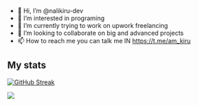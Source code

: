- 👋 Hi, I’m @nalikiru-dev
- 👀 I’m interested in programing 
- 🌱 I’m currently trying to work on upwork freelancing
- 💞️ I’m looking to collaborate on big and advanced projects
- 📫 How to reach me you can talk me IN https://t.me/am_kiru

<!---
nalikiru-dev/nalikiru-dev is a ✨ special ✨ repository because its `README.md` (this file) appears on your GitHub profile.
You can click the Preview link to take a look at your changes.
--->
<h2>My stats</h2>

[![GitHub Streak](http://github-readme-streak-stats.herokuapp.com?user=nalikiru-dev&theme=dark&background=000000)](https://git.io/streak-stats)

<img src="https://robbin-dev.vercel.app/nalikiru-dev-github-cards%20(1).png"/>
